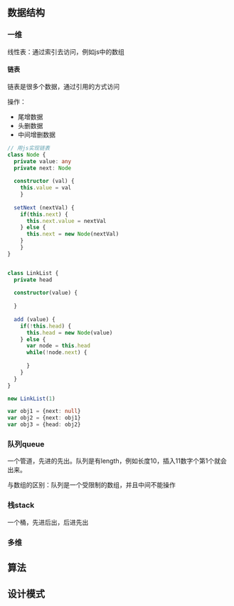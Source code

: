 ## 数据结构

### 一维

线性表：通过索引去访问，例如js中的数组

#### 链表

链表是很多个数据，通过引用的方式访问

操作：

- 尾增数据
- 头删数据
- 中间增删数据

```ts
// 用js实现链表
class Node {
  private value: any
  private next: Node
  
  constructor (val) {
    this.value = val
	}
  
  setNext (nextVal) {
    if(this.next) {
      this.next.value = nextVal
    } else {
      this.next = new Node(nextVal)
    }
	}
}


class LinkList {
  private head
  
  constructor(value) {
    
  }
  
  add (value) {
    if(!this.head) {
      this.head = new Node(value)
    } else {
      var node = this.head
      while(!node.next) {
        
      }
    }
  }
}

new LinkList(1)

var obj1 = {next: null}
var obj2 = {next: obj1}
var obj3 = {head: obj2}
```

### 队列queue

一个管道，先进的先出。队列是有length，例如长度10，插入11数字个第1个就会出来。

与数组的区别：队列是一个受限制的数组，并且中间不能操作

### 栈stack

一个桶，先进后出，后进先出

### 多维

## 算法



## 设计模式